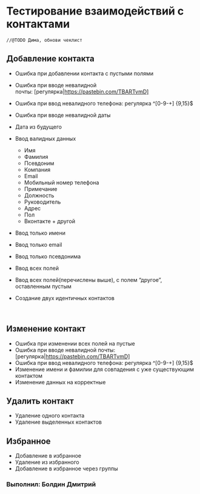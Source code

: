 # Тестирование взаимодействий с контактами

```
//@TODO Дима, обнови чеклист
```
## Добавление контакта

 * Ошибка при добавлении контакта с пустыми полями
 * Ошибка при вводе невалидной почты: [регулярка|https://pastebin.com/TBARTvmD]
 * Ошибка при ввод невалидного телефона: регулярка ^[0-9\-\+] \{9,15}$
 * Ошибка при вводе невалидной даты
 * Дата из будущего
 * Ввод валидных данных
 
    * Имя
    * Фамилия
    * Псевдоним
    * Компания
    * Email
    * Мобильный номер телефона
    * Примечание
    * Должность 
    * Руководитель
    * Адрес
    * Пол
    * Вконтакте + другой
    
 * Ввод только имени
 * Ввод только email
 * Ввод только псевдонима
 * Ввод всех полей 
 * Ввод всех полей(перечислены выше), с полем “другое”, оставленным пустым
 * Создание двух идентичных контактов

 

## Изменение контакт

 * Ошибка при изменении всех полей на пустые
 * Ошибка при вводе невалидной почты: [регулярка|https://pastebin.com/TBARTvmD]
 * Ошибка при ввод невалидного телефона: регулярка ^[0-9\-\+] \{9,15}$
 * Изменение имени и фамилии для совпадения с уже существующим контактом
 * Изменение данных на корректные

## Удалить контакт

 * Удаление одного контакта
 * Удаление выделенных контактов

## Избранное
 * Добавление в избранное
 * Удаление из избранного
 * Добавление в избранное через группы

### Выполнил: Болдин Дмитрий